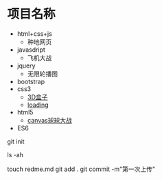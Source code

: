 # 项目名称

+ html+css+js
  - 种地网页
+ javasdript
  - 飞机大战
+ jquery
  - 无限轮播图
+ bootstrap
+ css3
  - [3D盒子](https://maojiaofang.github.io/css3d/index.html)
  - [loading](https://maojiaofang.github.io/loading/loader-1.html)
+ html5
  - [canvas球球大战](https://maojiaofang.github.io/canvasball/index.html)
+ ES6


git init

ls -ah

touch redme.md
git add .
git commit -m"第一次上传"
